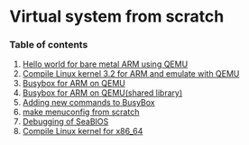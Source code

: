 # Virtual system from scratch
### Table of contents

1. [Hello world for bare metal ARM using QEMU][1]
2. [Compile Linux kernel 3.2 for ARM and emulate with QEMU][2]
3. [Busybox for ARM on QEMU][3]
4. [Busybox for ARM on QEMU(shared library)][4]
5. [Adding new commands to BusyBox][5]
6. [make menuconfig from scratch][6]
7. [Debugging of SeaBIOS][7]
8. [Compile Linux kernel for x86_64][8]

[1]: https://github.com/pplinlin2/vsfs/tree/master/hello
[2]: https://github.com/pplinlin2/vsfs/tree/master/kernel
[3]: https://github.com/pplinlin2/vsfs/tree/master/busybox
[4]: https://github.com/pplinlin2/vsfs/tree/master/busyboxShared
[5]: https://github.com/pplinlin2/vsfs/tree/master/newcmd
[6]: https://github.com/pplinlin2/vsfs/tree/master/menuconfig
[7]: https://github.com/pplinlin2/vsfs/tree/master/seabios
[8]: https://github.com/pplinlin2/vsfs/tree/master/busybox-x86
